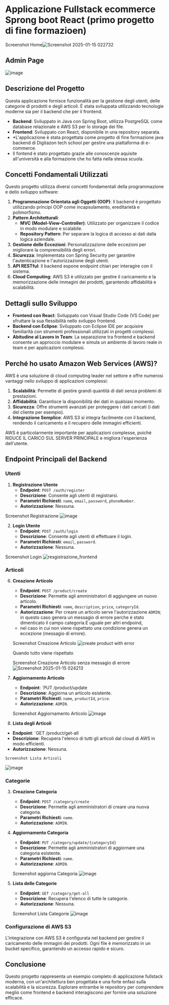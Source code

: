 #  Applicazione Fullstack ecommerce Sprong boot React (primo progetto di fine formazioen)

 Screenshot Home![Screenshot 2025-01-15 022732](https://github.com/user-attachments/assets/9124987a-5f2a-4af1-8a20-940479cb15db)

## Admin Page
![image](https://github.com/user-attachments/assets/36045018-9e25-46da-a623-5d5a3d042ed3)



## Descrizione del Progetto
 Questa applicazione fornisce funzionalità per la gestione degli utenti, delle categorie di prodotti e degli articoli. È stata sviluppata utilizzando tecnologie moderne sia per il backend che per il frontend.

- **Backend**: Sviluppato in Java con Spring Boot, utilizza PostgreSQL come database relazionale e AWS S3 per lo storage dei file.
- **Frontend**: Sviluppato con React, disponibile in una repository separata.
- *L'applicazione è stata progettata come progetto di fine formazione java backend di Digitazon tech school per gestire una piattaforma di e-commerce.
- Il fontend è stato progettato grazie alle conoscenze aquisite all'università
 e alla formazione che ho fatta nella stessa scuola.
 
## Concetti Fondamentali Utilizzati
Questo progetto utilizza diversi concetti fondamentali della programmazione e dello sviluppo software:

1. **Programmazione Orientata agli Oggetti (OOP)**: Il backend è progettato utilizzando principi OOP come incapsulamento, ereditarietà e polimorfismo.
2. **Pattern Architetturali**:
   - **MVC (Model-View-Controller)**: Utilizzato per organizzare il codice in modo modulare e scalabile.
   - **Repository Pattern**: Per separare la logica di accesso ai dati dalla logica aziendale.
3. **Gestione delle Eccezioni**: Personalizzazione delle eccezioni per migliorare la comprensibilità degli errori.
4. **Sicurezza**: Implementata con Spring Security per garantire l'autenticazione e l'autorizzazione degli utenti.
5. **API RESTful**: Il backend espone endpoint chiari per interagire con il sistema.
6. **Cloud Computing**: AWS S3 è utilizzato per gestire il caricamento e la memorizzazione delle immagini dei prodotti, garantendo affidabilità e scalabilità.

## Dettagli sullo Sviluppo

- **Frontend con React**: Sviluppato con Visual Studio Code (VS Code) per sfruttare la sua flessibilità nello sviluppo frontend.
- **Backend con Eclipse**: Sviluppato con Eclipse IDE per acquisire familiarità con strumenti professionali utilizzati in progetti complessi.
- **Abitudine al Lavoro in Team**: La separazione tra frontend e backend consente un approccio modulare e simula un ambiente di lavoro reale in team e per applicazioni complessi.

## Perché ho usato Amazon Web Services (AWS)?
AWS è una soluzione di cloud computing leader nel settore e offre numerosi vantaggi nello sviluppo di applicazioni complessi:

1. **Scalabilità**: Permette di gestire grandi quantità di dati senza problemi di prestazioni.
2. **Affidabilità**: Garantisce la disponibilità dei dati in qualsiasi momento.
3. **Sicurezza**: Offre strumenti avanzati per proteggere i dati caricati (i dati del cliente per esempio).
4. **Integrazione Semplice**: AWS S3 si integra facilmente con il backend, rendendo il caricamento e il recupero delle immagini efficienti.

AWS è particolarmente importante per applicazioni complesse, poiché RIDUCE IL CARICO SUL SERVER PRINCIPALE e migliora l'esperienza dell'utente.

## Endpoint Principali del Backend

### Utenti
1. **Registrazione Utente**
   - **Endpoint**: `POST /auth/register`
   - **Descrizione**: Consente agli utenti di registrarsi.
   - **Parametri Richiesti**: `name`, `email`, `password`, `phoneNumber`.
   - **Autorizzazione**: Nessuna.

  Screenshot Registrazione
![image](https://github.com/user-attachments/assets/d1b13923-784c-436d-a327-8705d7b77c73)




2. **Login Utente**
   - **Endpoint**: `POST /auth/login`
   - **Descrizione**: Consente agli utenti di effettuare il login.
   - **Parametri Richiesti**: `email`, `password`.
   - **Autorizzazione**: Nessuna.

  Screenshot Login
![resgistrazione_frontend](https://github.com/user-attachments/assets/a97ac0d3-2302-4952-883a-1775e64945fe)




### Articoli
6. **Creazione Articolo**
   - **Endpoint**: `POST /product/create`
   - **Descrizione**: Permette agli amministratori di aggiungere un nuovo articolo.
   - **Parametri Richiesti**: `name`, `description`, `price`, `categoryId`.
   - **Autorizzazione**: Per creare un articolo serve l'autorizzazione `ADMIN`; in questo caso genera un messagio di errore perche è stato dimenticato il campo categoria.E uguale per altri endpoind,
   - nel caso in cui non viene rispettato una condizione genera un eccezione (messagio di errore).

   Screenshot Creazione Articolo
   ![create product with error](https://github.com/user-attachments/assets/357f9cf4-42a2-49da-8c06-b17c4fd501f8)





   Quando tutto viene rispettato

   Screenshot Creazione Articolo senza messagio di errore
  ![Screenshot 2025-01-15 024213](https://github.com/user-attachments/assets/4c678784-150e-4a3f-927b-a9035f588694)






8. **Aggiornamento Articolo**
   - **Endpoint**: `PUT /product/update
   - **Descrizione**: Aggiorna un articolo esistente.
   - **Parametri Richiesti**: `name`, `productId`, `price`.
   - **Autorizzazione**: `ADMIN`.

   Screenshot Aggiornamento Articolo
  ![image](https://github.com/user-attachments/assets/e0bc6e68-3c03-443d-9be3-39af6033f5fd)






10. **Lista degli Articoli**
   - **Endpoint**: `GET /product/get-all
   - **Descrizione**: Recupera l'elenco di tutti gli articoli dal cloud di AWS in modo efficienti.
   - **Autorizzazione**: Nessuna. 


    Screenshot Lista Articoli
  ![image](https://github.com/user-attachments/assets/6251a9eb-1ee9-43ad-a77f-6e7ea1f764ee)





   ### Categorie
3. **Creazione Categoria**
   - **Endpoint**: `POST /category/create`
   - **Descrizione**: Permette agli amministratori di creare una nuova categoria.
   - **Parametri Richiesti**: `name`.
   - **Autorizzazione**: `ADMIN`.

   

4. **Aggiornamento Categoria**
   - **Endpoint**: `PUT /category/update/{categoryId}`
   - **Descrizione**: Permette agli amministratori di aggiornare una categoria esistente.
   - **Parametri Richiesti**: `name`.
   - **Autorizzazione**: `ADMIN`.

   Screenshot aggiorna Categoria
  ![image](https://github.com/user-attachments/assets/f8c144fc-de52-4974-924d-22839da42a31)


   

5. **Lista delle Categorie**
   - **Endpoint**: `GET /category/get-all`
   - **Descrizione**: Recupera l'elenco di tutte le categorie.
   - **Autorizzazione**: Nessuna.
     
   Screenshot Lista Categorie
![image](https://github.com/user-attachments/assets/c1f1c5f3-3abc-4e37-87df-b6cc49dc7f17)



### Configurazione di AWS S3
L'integrazione con AWS S3 è configurata nel backend per gestire il caricamento delle immagini dei prodotti. Ogni file è memorizzato in un bucket specifico, garantendo un accesso rapido e sicuro.

## Conclusione
Questo progetto rappresenta un esempio completo di applicazione fullstack moderna, con un'architettura ben progettata e una forte enfasi sulla scalabilità e la sicurezza. 
 Esplorare entrambe le repository per comprendere meglio come frontend e backend interagiscono per fornire una soluzione efficace.
